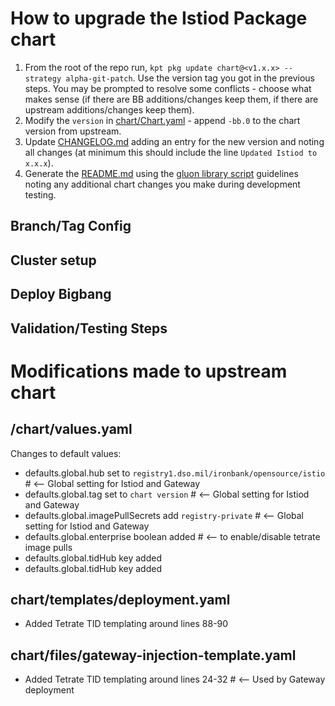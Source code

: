 # How to upgrade the Istiod Package chart


1. From the root of the repo run, `kpt pkg update chart@<v1.x.x> --strategy alpha-git-patch`. Use the version tag you got in the previous steps. You may be prompted to resolve some conflicts - choose what makes sense (if there are BB additions/changes keep them, if there are upstream additions/changes keep them).
1. Modify the `version` in [chart/Chart.yaml](../chart/Chart.yaml) - append `-bb.0` to the chart version from upstream.
1. Update [CHANGELOG.md](../CHANGELOG.md) adding an entry for the new version and noting all changes (at minimum this should include the line `Updated Istiod to x.x.x`).
1. Generate the [README.md](../README.md) using the [gluon library script](https://repo1.dso.mil/big-bang/apps/library-charts/gluon/-/blob/master/docs/bb-package-readme.md) guidelines noting any additional chart changes you make during development testing.

## Branch/Tag Config

## Cluster setup

## Deploy Bigbang

## Validation/Testing Steps

# Modifications made to upstream chart

## /chart/values.yaml
Changes to default values:
- defaults.global.hub set to `registry1.dso.mil/ironbank/opensource/istio` # <-- Global setting for Istiod and Gateway
- defaults.global.tag set to  `chart version`  # <-- Global setting for Istiod and Gateway
- defaults.global.imagePullSecrets add `registry-private` # <-- Global setting for Istiod and Gateway
- defaults.global.enterprise boolean added # <-- to enable/disable tetrate image pulls
- defaults.global.tidHub key added
- defaults.global.tidHub key added

## chart/templates/deployment.yaml
- Added Tetrate TID templating around lines 88-90

## chart/files/gateway-injection-template.yaml
- Added Tetrate TID templating around lines 24-32 # <-- Used by Gateway deployment